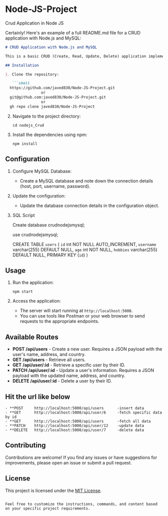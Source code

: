 # Node-JS-Project
Crud Application in Node JS 


Certainly! Here's an example of a full README.md file for a CRUD application with Node.js and MySQL:

```markdown
# CRUD Application with Node.js and MySQL

This is a basic CRUD (Create, Read, Update, Delete) application implemented using Node.js and MySQL. The application allows you to perform CRUD operations on a user entity.

## Installation

1. Clone the repository:

   ```shell
  https://github.com/javed830/Node-JS-Project.git
                or
  git@github.com:javed830/Node-JS-Project.git
                or
  gh repo clone javed830/Node-JS-Project
   ```

2. Navigate to the project directory:

   ```shell
   cd nodejs_Crud
   ```

3. Install the dependencies using npm:

   ```shell
   npm install
   ```

## Configuration

1. Configure MySQL Database:

   - Create a MySQL database and note down the connection details (host, port, username, password).

2. Update the configuration:

   - Update the database connection details in the configuration object.

3.  SQL Script

	Create database crudnodejsmysql;

	use crudnodejsmysql;

	CREATE TABLE `users` (
 	`id` int NOT NULL AUTO_INCREMENT,
 	`username` varchar(255) DEFAULT NULL,
 	`age` int NOT NULL,
 	`hobbies` varchar(255) DEFAULT NULL,
 	PRIMARY KEY (`id`)
	)

## Usage

1. Run the application:

   ```shell
   npm start
   ```

2. Access the application:

   - The server will start running at `http://localhost:5000`.
   - You can use tools like Postman or your web browser to send requests to the appropriate endpoints.

## Available Routes

- **POST /api/users** - Create a new user. Requires a JSON payload with the user's name, address, and country.
- **GET  /api/users** - Retrieve all users.
- **GET  /api/user/:id** - Retrieve a specific user by their ID.
- **PATCH  /api/user/:id** - Update a user's information. Requires a JSON payload with the updated name, address, and country.
- **DELETE  /api/user/:id** - Delete a user by their ID.


## Hit the url like below


	- **POST     http://localhost:5000/api/users      -insert data
	- **GET      http://localhost:5000/api/user/6     -fetch specific data by id  
	- **GET      http://localhost:5000/api/users      -fetch all data
	- **PATCH    http://localhost:5000/api/user/12    -update data
	- **DELETE   http://localhost:5000/api/user/7     -delete data

 
## Contributing

Contributions are welcome! If you find any issues or have suggestions for improvements, please open an issue or submit a pull request.

## License

This project is licensed under the [MIT License](LICENSE).
```

Feel free to customize the instructions, commands, and content based on your specific project requirements.

